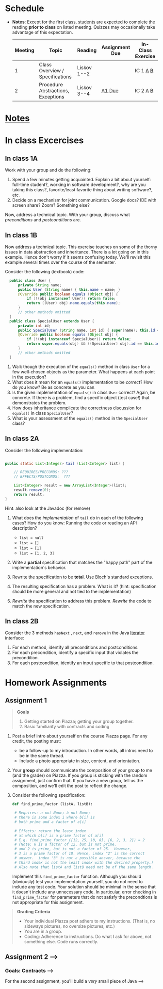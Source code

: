 # Schedule


-   **Notes**: Except for the first class, students are expected to
    complete the reading **prior to class** on listed meeting. Quizzes
    may occasionally take advantage of this expectation. 

    | Meeting | Topic                              | Reading     | Assignment Due          | In-Class Exercise                        |
    |---------|------------------------------------|-------------|-------------------------|------------------------------------------|
    | 1       | Class Overview / Specifications    | Liskov 1--2 |                         | IC 1 [A](#in-class-1a) [B](#in-class-1b) |
    | 2       | Procedure Abstractions, Exceptions | Liskov 3--4 | [A1 Due](#assignment-1) | IC 2 [A](#in-class-2a) [B](#in-class-2b) |

# [Notes](https://github.com/nguyenthanhvuh/class-oo/wiki/Notes)

# In class Excercises

## In class 1A

Work with your group and do the following:

1.  Spend a few minutes getting acquainted. Explain a bit about
    yourself: full-time student?, working in software development?, why
    are you taking this class?, favorite/least favorite thing about
    writing software?, etc.
2.  Decide on a mechanism for joint communication. Google docs? IDE with
    screen share? Zoom? Something else?

Now, address a technical topic. With your group, discuss what
*preconditions* and *postconditions* are.

## In class 1B

Now address a technical topic. This exercise touches on some of the thorny issues in data abstraction and inheritance. There is a lot going on in this example. Hence don't worry if it seems confusing today. We'll revisit this example several times over the course of the semester.

Consider the following (textbook) code:

``` java
  public class User {
      private String name;
      public User (String name) { this.name = name; }
      @Override public boolean equals (Object obj) {
          if (!(obj instanceof User)) return false;
          return ((User) obj).name.equals(this.name);
      }
      // other methods omitted
  }
  public class SpecialUser extends User {
      private int id;
      public SpecialUser (String name, int id) { super(name); this.id = id; }
      @Override public boolean equals (Object obj) {
          if (!(obj instanceof SpecialUser)) return false;
          return super.equals(obj) && ((SpecialUser) obj).id == this.id;
      }
      // other methods omitted
  }
```

1. Walk though the execution of the `equals()` method in class `User` for a few well-chosen objects as the parameter. What happens at each point in the execution? 
2. What does it mean for an `equals()` implementation to be *correct*? How do you know? Be as concrete as you can. 
3. Is the given implementation of `equals()` in class `User` correct? Again, be concrete. If there is a problem, find a specific object (test case!) that demonstrates the problem. 
4. How does inheritance complicate the correctness discussion for `equals()` in class `SpecialUser`? 
5. What is your assessment of the `equals()` method in the `SpecialUser` class?


## In class 2A

Consider the following implementation:

``` java

public static List<Integer> tail (List<Integer> list) {

    // REQUIRES/PRECONDS: ???
    // EFFECTS/POSTCONDS:  ???

    List<Integer> result = new ArrayList<Integer>(list);
    result.remove(0);
    return result;
}
```

Hint: also look at the Javadoc (for remove)

1.  What does the *implementation* of `tail` do in each of
    the following cases? How do you know: Running the code or reading an
    API description?

    -   `list = null`
    -   `list = []`
    -   `list = [1]`
    -   `list = [1, 2, 3]`

2.  Write a **partial** specification that matches the "happy path" part of the implementation's behavior.

3.  Rewrite the specification to be **total**. Use Bloch's standard exceptions.

4.  The resulting specification has a problem. What is it? (hint:
    specification should be more general and not tied to the
    implementation)

5.  *Rewrite* the specification to address this problem. *Rewrite* the
    code to match the new specification.

## In class 2B

Consider the 3 methods `hasNext` , `next`, and `remove` in the Java [Iterator](https://docs.oracle.com/javase/7/docs/api/java/util/Iterator.html) interface:

1. For each method, identify all preconditions and postconditions.
1. For each precondition, identify a specific input that violates the precondition.
1. For each postcondition, identify an input specific to that postcondition.

<!-- ## In class 3A -->

<!-- Consider a simple generic `Queue` implementation. -->

<!-- ``` java -->

<!-- public class Queue <E> { -->

<!--     private List<E> elements; -->
<!--     private int size; -->

<!--     public Queue() { -->
<!--         this.elements = new ArrayList<E>(); -->
<!--         this.size = 0; -->
<!--     } -->

<!--     public void enQueue (E e) { -->
<!--         elements.add(e); -->
<!--         size++; -->
<!--     } -->

<!--     public E deQueue () { -->
<!--         if (size == 0) throw new IllegalStateException("Queue.deQueue"); -->
<!--         E result = elements.get(0); -->
<!--         elements.remove(0); -->
<!--         size--; -->
<!--         return result; -->
<!--     } -->

<!--     public boolean isEmpty() { -->
<!--         return size == 0; -->
<!--     } -->
<!-- } -->

<!-- ``` -->

<!-- 1.  Rewrite `Queue` to be **immutable**. Keep the -->
<!--     representation variables `elements` and -->
<!--     `size`. -->
<!-- 2.  Do the right thing with `enQueue()`. -->
<!-- 3.  Do the right thing with `deQueue()`. -->

<!-- ## In class 3B -->

<!-- Consider Liskov's Poly example, where an abstract Poly is defined as -->
<!-- $c_0 + c_1x + c_2x^2 + \dots$, and is implemented with two variables: -->

<!-- ``` java -->
<!-- private int deg; -->
<!-- private int[] trms; -->
<!-- ``` -->

<!-- ``` text -->
<!-- Fill in example values that are mapped by the abstraction function. -->
<!-- Abstract Poly State: -->
<!-- What is a "state"? -->



<!-- AF -->
<!-- /|\ -->
<!-- | -->
<!-- | -->
<!-- | -->
<!-- |---------------------------------------------------------- -->
<!-- | -->
<!-- | -->
<!-- | -->
<!-- | -->






<!-- Representation State: (deg, trms) -->
<!-- ``` -->

<!-- 1.  Identify representation states that should not be mapped. -->
<!-- 2.  Try to capture these states with a rule (that is, a rep-invariant). -->
<!-- 3.  Devise a representation that is suitable for a mutable version of -->
<!--     Poly. -->
<!-- 4.  Develop a rep-invariant for that representation. -->

<!-- ## In class 4 -->

<!-- ``` java -->
<!-- // {N >= 0}   # P -->
<!-- i = 0; -->
<!-- while (i < N){ -->
<!--     i = i + 1; -->
<!-- } -->

<!-- //{i == N}  # Q -->
<!-- ``` -->

<!-- -   Identify the loop invariants for the loop in this program -->
<!-- -   Use a sufficiently strong invariant to prove the program is correct -->
<!-- -   Attemp to prove the program using an insufficiently strong -->
<!--     invariant, describe what happens and why. -->

<!-- ## In class 5A -->

<!-- Consider Liskov's immutable `Poly` example, where an -->
<!-- abstract `Poly` is defined as $c_0 + c_1x + c_2x^2 + \dots$, -->
<!-- and is implemented with one variable: -->

<!-- ``` java -->
<!-- private Map<Integer, Integer> map; -->
<!-- ``` -->

<!-- Fill in example values that are mapped by the abstraction function. -->

<!-- ``` text -->

<!-- Abstract State: Poly -->

<!-- AF -->
<!-- /|\ -->
<!-- | -->
<!-- | -->
<!-- | -->
<!-- |---------------------------------------------------------- -->
<!-- | -->
<!-- | -->
<!-- | -->
<!-- | -->



<!-- Representation State: map -->

<!-- ``` -->

<!-- 1.  Identify representation states that should not be mapped. -->
<!-- 2.  Try to capture these states with a rule (that is, a rep-invariant). -->
<!-- 3.  Consider implementing the `degree()` method. What code -->
<!--     would do the job? What more specific type of map would make the -->
<!--     implementation simpler? -->

<!-- ## In class 5B -->

<!-- Consider the code: -->

<!-- ``` java -->

<!-- public class Members { -->
<!--     // Members is a mutable record of organization membership -->
<!--     // AF: Collect the list as a set -->
<!--     // rep-inv1: members != null -->
<!--     // rep-inv2: members != null && no duplicates in members -->
<!--     // for simplicity, assume null can be a member... -->

<!--     List<Person> members;   // the representation -->

<!--     //  Post: person becomes a member -->
<!--     public void join (Person person) { members.add   (person);} -->

<!--     //  Post: person is no longer a member -->
<!--     public void leave(Person person) { members.remove(person);} -->

<!-- ``` -->

<!-- 1.  Analyze these 4 questions for rep-inv 1. -->
<!--     1.  Does `join()` maintain rep-inv? -->
<!--     2.  Does `join()` satisfy contract? -->
<!--     3.  Does `leave()` maintain rep-inv? -->
<!--     4.  Does `leave()` satisfy contract? -->
<!-- 2.  Repeat for rep-inv 2. -->
<!-- 3.  Recode `join()` to make the verification go through. -->
<!--     Which rep-invariant do you use? -->
<!-- 4.  Recode `leave()` to make the verification go through. -->
<!--     Which rep-invariant do you use? -->

<!-- ## In class 6A -->

<!-- Consider the Java `Iterator<E>` interface: -->

<!-- ``` java -->
<!-- public boolean hasNext(); -->
<!-- public E next() throws NoSuchElementException -->
<!--                        public void remove() throws IllegalStateException -->
<!-- ``` -->

<!-- 1.  What is the abstract state of an iterator without the -->
<!--     `remove()` method? -->
<!-- 2.  Work through an example iterating over a list of strings: -->
<!--     `["bat", "cat", "dog"]` -->
<!-- 3.  What is the abstract state of an iterator with a -->
<!--     `previous()` method? -->
<!-- 4.  What is the abstract state of an iterator with the -->
<!--     `remove()` method? -->

<!-- ## In class 6B -->

<!-- Consider the example in Bloch's Item 50 (3rd Edition): -->

<!-- ``` java -->

<!-- // Broken “immutable” time period class -->
<!-- public final class Period {               // Question 3 -->
<!--     private final Date start; -->
<!--     private final Date end; -->

<!--     /** -->
<!--      * @param start the beginning of the period -->
<!--      * @param end the end of the period; must not precede start -->
<!--      * @throws IAE if start is after end -->
<!--      * @throws NPE if start or end null -->
<!--      */ -->

<!--     public Period (Date start, Date end) { -->
<!--         if (start.compareTo(end) > 0) throw new IAE(); -->
<!--         this.start = start; this.end = end;  // Question 1 -->
<!--     } -->
<!--     public Date start() { return start;}    // Question 2 -->
<!--     public Date end()   { return end;}      // Question 2 -->
<!-- } -->
<!-- ``` -->

<!-- 1.  Write code that shows the problem the line marked // Question 1. -->

<!-- 2.  Write code that shows the problem the lines marked // Question 2. -->

<!-- 3.  Suppose that the class declaration were: -->

<!--     ``` java -->
<!--     public class Period { // Question 3 -->
<!--     ``` -->

<!--     -   Write code that shows the problem. -->

<!-- 4.  Bloch fixes the constructor as follows: -->

<!--     ``` java -->
<!--     public Period (Date start, Date end) { -->
<!--         this.start = new Date(start.getTime());  // Defensive copy -->
<!--         this.end   = new Date(end.getTime());    // Defensive copy -->

<!--         if (this.start.compareTo(end) > 0) throw new IAE(); -->
<!--     ``` -->

<!--     1.  Bloch states that `clone()` would be inappropriate -->
<!--         for copying the dates. Write code that shows the problem. -->
<!--     2.  Bloch defers the exception check until the end, which seems to -->
<!--         violate normal practice. What's the problem with checking -->
<!--         early? -->

<!-- ## In class 7A -->

<!-- **Goal**: Understanding dynamic dispatching -->

<!-- Consider Liskov's `MaxIntSet` example with explict -->
<!-- `repOk()` calls: (Really, we'd need assertions on these -->
<!-- calls...) -->

<!-- ``` java -->

<!-- public class IntSet { -->
<!--     public void insert(int x) {...; repOk();} -->
<!--     public void remove(int x) {...; repOk();} -->
<!--     public boolean repOk() {...} -->
<!-- } -->
<!-- public class MaxIntSet extends IntSet { -->
<!--     public void insert(int x) {...; super.insert(x); repOk();} -->
<!--     public void remove(int x) {super.remove(x); ...; repOk();} -->
<!--     public boolean repOk() {super.repOk(); ...;} -->
<!-- } -->

<!-- MaxIntSet s = {3, 5}; s.remove(5);  // repOk()???? -->
<!-- ``` -->

<!-- 1.  What do the `"..."` bits do? -->
<!-- 2.  How does the call work out? -->
<!-- 3.  What is the abstract state of a `MaxIntSet`? There are -->
<!--     two options. What are they, and what are the consequences of each -->
<!--     choice? -->

<!-- ## In class 7B -->

<!-- Consider the following: -->

<!-- ``` java -->

<!-- class A: -->
<!--     public void reduce (Reducer x) -->
<!--         // Effects: if x is null throw NPE -->
<!--         // else if x is not appropriate for this throw IAE -->
<!--         // else reduce this by x -->

<!--         class B: -->
<!--         public void reduce (Reducer x) -->
<!--         // Requires: x is not null -->
<!--         // Effects: if x is not appropriate for this throw IAE -->
<!--         // else reduce this by x -->

<!--         class C: -->
<!--         public void reduce (Reducer x) -->
<!--         // Effects: if x is null return (normally) with no change to this -->
<!--         // else if x is not appropriate for this throw IAE -->
<!--         // else reduce this by x -->
<!-- ``` -->

<!-- Analyze the "methods rule" for `reduce()` in each of these -->
<!-- cases: Note: Some analysis may not be necessary. If so, indicate that. -->

<!-- ``` text -->

<!-- B extends A. -->
<!-- Precondition Part: -->
<!-- Postcondition Part: -->
<!-- ----------------------------------- -->
<!-- C extends A. -->
<!-- Precondition Part: -->
<!-- Postcondition Part: -->
<!-- ----------------------------------- -->
<!-- A extends B. -->
<!-- Precondition Part: -->
<!-- Postcondition Part: -->
<!-- ----------------------------------- -->
<!-- C extends B. -->
<!-- Precondition Part: -->
<!-- Postcondition Part: -->
<!-- ----------------------------------- -->
<!-- A extends C. -->
<!-- Precondition Part: -->
<!-- Postcondition Part: -->
<!-- ----------------------------------- -->
<!-- ``` -->

<!-- ## In class 7C -->

<!-- Consider the following: -->

<!-- ``` java -->
<!-- public class Counter{   // Liskov 7.8 -->
<!--     public Counter()     //EFF: Makes this contain 0 -->
<!--         public int get()     //EFF: Returns the value of this -->
<!--         public void incr()   //MOD: this //EFF: makes this larger -->
<!--         } -->
<!-- public class Counter2 extends Counter { // Liskov 7.9 -->
<!--     public Counter2()         //EFF: Makes this contain 0 -->
<!--         public void incr()       // MOD: this //EFF: double this -->
<!--         } -->
<!-- public class Counter3 extends Counter {  // Liskov 7.10 -->
<!--     public Counter3(int n)   //EFF: Makes this contain n -->
<!--         public void incr(int n)  // MOD: this //EFF: if n>0 add n to this -->
<!--         } -->
<!-- ``` -->

<!-- 1.  Is there a constraint about negative/zero values for this? How do we -->
<!--     know? -->
<!-- 2.  What methods are in the `Counter2` API? -->
<!-- 3.  Is `Counter2` a valid subtype of Counter? -->
<!-- 4.  What methods are in the `Counter3` API? -->

<!-- ## In class 8 -->

<!-- This is a recap exercise. -->

<!-- ``` java -->
<!-- public class BoundedQueue { -->
<!--     private Object rep[]; -->
<!--     private int front = 0; -->
<!--     private int back = -1; -->
<!--     private int size = 0; -->
<!--     private int count = 0; -->

<!--     public BoundedQueue(int size) { -->
<!--         if (size > 0) { -->
<!--             this.size = size; -->
<!--             rep = new Object[size]; -->
<!--             back = size - 1; -->
<!--         }  } -->

<!--     public boolean isEmpty() { return (count == 0); } -->
<!--     public boolean isFull() { return (count == size); } -->
<!--     public int getCount() { return count; } -->

<!--     public void put(Object e) { -->
<!--         if (e != null && !isFull()) { -->
<!--             back++; -->
<!--             if (back >= size) -->
<!--                 back = 0; -->
<!--             rep[back] = e; -->
<!--             count++; -->
<!--         } } -->

<!--     public Object get() { -->
<!--         Object result = null; -->
<!--         if (!isEmpty()) { -->
<!--             result = rep[front]; -->
<!--             rep[front] = null; -->
<!--             front++; -->
<!--             if (front >= size) -->
<!--                 front = 0; -->
<!--             count--; -->
<!--         } -->
<!--         return result; -->
<!--     } -->
<!--     @Override public String toString() { -->
<!--         String result = "front = " + front; -->
<!--         result += "; back = " + back; -->
<!--         result += "; size = " + size; -->
<!--         result += "; count = " + count; -->
<!--         result += "; rep = ["; -->
<!--         for (int i = 0; i < rep.length; i++) { -->
<!--             if (i < rep.length-1) -->
<!--                 result = result + rep[i] + ", "; -->
<!--             else -->
<!--                 result = result + rep[i]; -->
<!--         } -->
<!--         return result + "]"; -->
<!--     } -->
<!-- } -->

<!-- ``` -->

<!-- 1.  What is wrong with `toString()`? What needs to be done to -->
<!--     fix it? Make it so. -->

<!-- 2.  Write some sample client code to exercise the data structure. -->
<!--     Include some non-happy-path cases. -->

<!-- 3.  Write contracts for each method (as written), including the -->
<!--     constructor. -->

<!-- 4.  Build a rep-invariant. Focus on the code in `get()`. -->
<!--     There are also lots of constraints on the array indices; these are -->
<!--     quite tricky to get right. The constructor also introduces some -->
<!--     complexity. -->

<!-- 5.  Suppose we removed the line -->

<!--     ``` java -->
<!--     rep[front] = null; -->
<!--     ``` -->

<!--     from `get()`. -->

<!--     1.  Informally, why is this wrong? -->
<!--     2.  Formally, where does the correctness proof break down? -->
<!--     3.  Could a client ever see the problem? -->

<!-- 6.  Now that we've done some AF/RI analysis, what changes make the -->
<!--     implementation better? btw - this is code straight out of a -->
<!--     textbook. -->

<!-- 7.  Could this data structure be made immutable? If so, what would -->
<!--     change in the contracts and method headers? What would likely change -->
<!--     in the implementation? -->

<!-- ## In class 9 -->

<!-- ``` java -->
<!-- public class Person { -->

<!--     public enum Sex { -->
<!--         MALE, FEMALE -->
<!--     } -->

<!--     String name; -->
<!--     Sex gender; -->
<!--     String emailAddress; -->

<!--     public int getAge() { -->
<!--         // ... -->
<!--     } -->

<!--     public void printPerson() { -->
<!--         // ... -->
<!--     } -->
<!-- } -->

<!-- ``` -->

<!-- Approach 1: Create Methods That Search for Members That Match One -->
<!-- Characteristic. -->

<!-- One simplistic approach is to create several methods; each method -->
<!-- searches for members that match one characteristic, such as gender or -->
<!-- age. **Create a method that prints members that are older than a -->
<!-- specified age**. -->

<!-- Limitation: This approach can potentially make your application brittle, -->
<!-- which is the likelihood of an application not working because of the -->
<!-- introduction of updates (such as newer data types). Suppose that you -->
<!-- upgrade your application and change the structure of the Person class -->
<!-- such that it contains different member variables; perhaps the class -->
<!-- records and measures ages with a different data type or algorithm. You -->
<!-- would have to rewrite a lot of your API to accommodate this change. In -->
<!-- addition, this approach is unnecessarily restrictive; what if you wanted -->
<!-- to print members younger than a certain age, for example? -->

<!-- Approach 2: Create More Generalized Search Methods. -->

<!-- Create a method is more generic than the one in the previous approach. -->
<!-- It prints members within a specified range of ages. -->

<!-- Limitation: What if you want to print members of a specified sex, or a -->
<!-- combination of a specified gender and age range? What if you decide to -->
<!-- change the Person class and add other attributes such as relationship -->
<!-- status or geographical location? Although this method is more generic, -->
<!-- trying to create a separate method for each possible search query can -->
<!-- still lead to brittle code. You can instead separate the code that -->
<!-- specifies the criteria for which you want to search in a different -->
<!-- class. -->

<!-- Approach 3: Specify Search Criteria Code in a Local Class -->

<!-- Instead of writing filtering functions, use a new interface and class -->
<!-- for each search you plan. Use the following filtering criteria for -->
<!-- example: filters members that are eligible for Selective Service in the -->
<!-- United States: those who are male and between the ages of 18 and 25: -->

<!-- Limtation: Although this approach is less brittle---you don't have to -->
<!-- rewrite methods if you change the structure of the Person---you still -->
<!-- have additional code: a new interface and a local class for each search -->
<!-- you plan to perform in your application. Because one of the class -->
<!-- implements an interface, you can use an anonymous class instead of a -->
<!-- local class and bypass the need to declare a new class for each search. -->

<!-- Approach 4: Specify Search Criteria Code in an Anonymous Class -->

<!-- Use an anonymous class to address the issue with Approach 3. -->

<!-- Limtation: This approach reduces the amount of code required because you -->
<!-- don't have to create a new class for each search that you want to -->
<!-- perform. However, the syntax of anonymous classes is bulky considering -->
<!-- that the CheckPerson interface contains only one method. In this case, -->
<!-- you can use a lambda expression instead of an anonymous class, as -->
<!-- described in the next section. -->

<!-- Approach 5: Specify Search Criteria Code with a Lambda Expression -->

<!-- Use lambda expression to address the limitation the previous approach. -->

<!-- ## In class 10A -->

<!-- Given the following variable declarations, independently consider the -->
<!-- given 6 sequences of Java instructions. -->

<!-- ``` java -->

<!-- String           string = "bat"; -->
<!-- Integer          x = 7; -->
<!-- Object[]         objects; -->
<!-- List             rawList; -->
<!-- List < Object >  objectList; -->
<!-- List < String >  stringList; -->

<!-- ``` -->

<!-- Identify any code that results in a compiler error or warning. Identify -->
<!-- any code that raises a runtime exception. Once a compiler error is -->
<!-- noted, you do not need to analyze the sequence further. -->

<!-- 1.  ``` java -->
<!--     objects = new String[1]; -->
<!--     objects[0] = string; -->
<!--     objects[0] = x; -->
<!--     ``` -->

<!-- 2.  ``` java -->
<!--     objects = new Object[1]; -->
<!--     objects[0] = string; -->
<!--     objects[0] = x; -->
<!--     ``` -->

<!-- 3.  ``` java -->
<!--     stringList = new ArrayList < String >(); -->
<!--     stringList.add(string) ; -->
<!--     ``` -->

<!-- 4.  ``` java -->
<!--     objectList = new ArrayList < String >(); -->
<!--     objectList.add(string) ; -->
<!--     ``` -->

<!-- 5.  ``` java -->
<!--     objectList = new ArrayList < Object >(); -->
<!--     objectList.add(string) ; -->
<!--     objectList.add(x) ; -->
<!--     ``` -->

<!-- 6.  ``` java -->
<!--     rawList = new ArrayList(); -->
<!--     rawList.add(string) ; -->
<!--     rawList.add(x) ; -->
<!--     ``` -->

<!-- ## In class 10B -->

<!-- ``` java -->
<!-- // Chooser - a class badly in need of generics! -->
<!-- // Bloch 3rd edition, Chapter 5, Item 28:  Prefer lists to arrays -->

<!-- public class Chooser { -->
<!--     private final Object[] choiceArray; -->

<!--     public Chooser (Collection choices) { -->
<!--         choiceArray = choices.toArray(); -->
<!--     } -->

<!--     public Object choose() { -->
<!--         Random rnd = ThreadLocalRandom.current(); -->
<!--         return choiceArray [rnd.nextInt(choiceArray.length)]; -->
<!--     } -->
<!-- } -->
<!-- ``` -->

<!-- -   First, simply generify by adding a type to the Chooser class. What -->
<!--     is the compiler error with this approach? -->
<!-- -   How can you turn the compiler error into a compiler warning? -->
<!-- -   Can this warning be suppressed? Should it? -->
<!-- -   How can you adopt Bloch's advice about arrays and lists to get a -->
<!--     typesafe Chooser class without doing anything else that is -->
<!--     complicated? -->
<!-- -   Add rep invariants and contracts (e.g., throw exceptions in unwanted -->
<!--     cases); check if code satisfies these; and if not modify code to -->
<!--     satisfy them. This question will take the most time! -->
<!-- -   Add a `addChoice` method to the API and write appropriate -->
<!--     contracts for it -->

<!-- ## In class 10C -->

<!-- ``` java -->
<!-- public class BoundedQueue { -->

<!--     private Object rep[]; -->
<!--     protected int front = 0; -->
<!--     protected int back = -1; -->
<!--     private int size = 0; -->
<!--     protected int count = 0; -->

<!--     public BoundedQueue(int size) { -->
<!--         if (size > 0) { -->
<!--             this.size = size; -->
<!--             rep = new Object[size]; -->
<!--             back = size - 1; -->
<!--         }  } -->

<!--     public boolean isEmpty() { return (count == 0); } -->

<!--     public boolean isFull() { return (count == size); } -->

<!--     public int getCount() { return count; } -->

<!--     public void put(Object e) { -->
<!--         if (e != null && !isFull()) { -->
<!--             back++; -->
<!--             if (back >= size) -->
<!--                 back = 0; -->
<!--             rep[back] = e; -->
<!--             count++; -->
<!--         }  } -->

<!--     public Object get() { -->
<!--         Object result = null; -->
<!--         if (!isEmpty()) { -->
<!--             result = rep[front]; -->
<!--             rep[front] = null; -->
<!--             front++; -->
<!--             if (front >= size) -->
<!--                 front = 0; -->
<!--             count--; -->
<!--         } -->
<!--         return result; -->
<!--     } -->
<!-- } -->

<!-- ``` -->

<!-- **Generify**! -->

<!-- -   Can you add a `putAll()` method? A `getAll()` method? -->
<!-- -   Recall that we used this same example in in-class 6 as a vehicle for -->
<!--     applying Liskov's ideas to make code easier to understand. -->

<!-- ## In class 11A -->

<!-- Consider Bloch's `Point/ColorPoint` example. For today, -->
<!-- ignore the `hashCode()` issue. -->

<!-- ``` java -->

<!-- public class Point {  // routine code -->
<!--     private int x; private int y; -->
<!--     ... -->
<!--         @Override public boolean equals(Object obj) {  // Standard recipe -->
<!--         if (!(obj instanceof Point)) return false; -->

<!--         Point p = (Point) obj; -->
<!--         return p.x == x && p.y == y; -->
<!--     } -->
<!-- } -->

<!-- public class ColorPoint extends Point {  // First attempt: Standard recipe -->
<!--     private COLOR color; -->
<!--     ... -->
<!--         @Override public boolean equals(Object obj) { -->
<!--         if (!(obj instanceof ColorPoint)) return false; -->

<!--         ColorPoint cp = (ColorPoint) obj; -->
<!--         return super.equals(obj) && cp.color == color; -->
<!--     } -->
<!-- } -->

<!-- public class ColorPoint extends Point {  // Second attempt: DON'T DO THIS! -->
<!--     private COLOR color; -->
<!--     ... -->
<!--         @Override public boolean equals(Object obj) { -->
<!--         if (!(o instance of Point)) return false; -->

<!--         // If obj is a normal Point, be colorblind -->
<!--         if (!(obj instanceof ColorPoint)) return obj.equals(this); -->

<!--         ColorPoint cp = (ColorPoint) obj; -->
<!--         return super.equals(obj) && cp.color == color; -->
<!--     } -->
<!-- } -->
<!-- ``` -->

<!-- 1.  What is the `equals()` contract? What is the standard -->
<!--     recipe? -->

<!-- 2.  Why does Bloch use the `instanceof` operator in the -->
<!--     standard recipe? -->

<!-- 3.  Write client code that shows a contract problem with the first -->
<!--     attempt at `ColorPoint` (i.e., what contract does it -->
<!--     break?) -->

<!-- 4.  Write client code that shows a contract problem with the second -->
<!--     attempt at `ColorPoint` (i.e., what contract does it -->
<!--     break?). -->

<!-- 5.  Some authors recommend solving this problem by using a different -->
<!--     standard recipe for `equals()`. -->

<!--     -   What's the key difference? -->

<!--     -   Which approach do you want in the following code: -->

<!--         ``` java -->
<!--         public class CounterPoint extends Point -->
<!--                                           private static final AtomicInteger counter = -->
<!--                                           new AtomicInteger(); -->

<!--         public CounterPoint(int x, int y) { -->
<!--             super (x, y); -->
<!--             counter.incrementAndGet(); -->
<!--         } -->
<!--         public int numberCreated() { return counter.get(); } -->

<!--         @Override public boolean equals (Object obj) { ??? } -->
<!--         } -->


<!--         // Client code: -->

<!--         Point p = PointFactory.getPoint();   // either a Point or a CounterPoint -->
<!--         Set<Point> importantPoints =   // a set of important points -->
<!--             boolean b = PointUtilities.isImportant(p);  // value? -->

<!--         ``` -->

<!-- ## In class 11B -->

<!-- Consider a variation of Liskov's `IntSet` example (Figure -->
<!-- 5.10, page 97) -->

<!-- ``` java -->

<!-- public class IntSet implements Cloneable { -->
<!--     private List<Integer> els; -->
<!--     public IntSet () { els = new ArrayList<Integer>(); } -->
<!--     ... -->
<!--         @Override -->
<!--         public boolean equals(Object obj) { -->
<!--         if (!(obj instanceof IntSet)) return false; -->

<!--         IntSet s = (IntSet) obj; -->
<!--         return ??? -->
<!--             } -->

<!--     @Override -->
<!--     public int hashCode() { -->
<!--         // see below -->
<!--     } -->

<!--     // adding a private constructor -->
<!--     private IntSet (List<Integer> list) { els = list; } -->

<!--     @Override -->
<!--     public IntSet clone() { -->
<!--         return new IntSet ( new ArrayList<Integer>(els)); -->
<!--     } -->

<!-- } -->
<!-- ``` -->

<!-- 1.  How should the `equals()` method be completed? -->

<!-- 2.  Analyze the following ways to implement `hashCode()`? If -->
<!--     there is a problem, give a test case that shows the problem. -->

<!--     1.  not overridden at all -->

<!--     2.  return 42; -->

<!--     3.  return `els.hashCode()`; -->

<!--     4.  `int sum = 0; for (Integer i : els) sum += i.hashCode(); return sum;` -->

<!-- 3.  What's the problem with `clone()` here (something with -->
<!--     subtyping)? Give a test case that shows the problem. -->

<!-- 4.  Fix `clone()` in two very different ways. -->

<!-- ## In class 12A -->

<!-- Consider Bloch's `InstrumentedHashSet`, `InstrumentedSet`, and -->
<!-- `ForwardingSet` examples: -->

<!-- ``` java -->
<!-- public class InstrumentedHashSet<E> extends HashSet<E>{ -->
<!--     private int addCount = 0; -->
<!--     public InstrumentedHashSet() {} -->

<!--     @Override public boolean add(E e){ -->
<!--         addCount++; -->
<!--         return super.add(e); -->
<!--     } -->
<!--     @Override public boolean addAll(Collection<? extends E> c){ -->
<!--         // What to do with addCount? -->
<!--         return super.addAll(c); -->
<!--     } -->
<!--     public int getAddCount(){ return addCount; } -->
<!-- } -->

<!-- public class InstrumentedSet<E> extends ForwardingSet<E>{ -->
<!--     private int addCount = 0; -->

<!--     public InstrumentedSet(Set<E> s){ super(s); } -->
<!--     @Override public boolean add(E e){ addCount++; return super.add(e); } -->
<!--     public int getAddCount(){ return addCount; } -->
<!-- } -->

<!-- public class ForwardingSet<E> implements Set<E> { -->
<!--     private final Set<E> s; -->

<!--     public ForwardingSet(Set<E> s){ this.s = s; } -->
<!--     public           boolean add(E e)        { return s.add(e);     } -->
<!--     public           boolean remove(Object o){ return s.remove(o);  } -->
<!--     @Override public boolean equals(Object o){ return s.equals(o);  } -->
<!--     @Override public int     hashCode()      { return s.hashCode(); } -->
<!--     @Override public String  toString()      { return s.toString(); } -->
<!--     // Other forwarded methods from Set interface omitted -->
<!-- } -->
<!-- ``` -->

<!-- Consider also the following client code: -->

<!-- ``` java -->
<!-- Set<String> r = new HashSet<String>(); -->
<!-- r.add("ant"); r.add("bee"); -->

<!-- Set<String> sh = new InstrumentedHashSet<String>(); -->
<!-- sh.addAll(r); -->

<!-- Set<String> s =  new InstrumentedSet<String>(r); -->
<!-- s.add("ant"); s.add("cat"); -->

<!-- Set<String> t = new InstrumentedSet<String>(s); -->
<!-- t.add("dog"); -->

<!-- r.remove("bee"); -->
<!-- s.remove("ant"); -->
<!-- ``` -->

<!-- 1.  How do you think the `addCount` variable should be updated in the -->
<!--     `addAll()` method in `InstrumentedHashSet`? -->
<!--     1.  Why is this a hard question? -->
<!--     2.  What does the answer say about inheritance? -->
<!--     3.  Does `equals()` behave correctly in -->
<!--         `InstrumentedHashSet?` -->
<!-- 2.  Given your previous answer, what is the value of -->
<!--     `sh.addCount` at the end of the computation? -->
<!-- 3.  Consider the `InstrumentedSet` solution. Besides being -->
<!--     correct (always a plus!) why is it more general than the -->
<!--     `InstrumentedHashSet` solution? -->
<!-- 4.  At the end of the computation, what are the values of: -->
<!--     `r`, `s`, and `t`? -->
<!-- 5.  What would a call to `s.getAddCount()` return at the end -->
<!--     of the computation? -->
<!-- 6.  At the end of the computation, what are the values of: -->
<!--     `r.equals(s)`, `s.equals(t)`, and -->
<!--     `t.equals(s)`? -->
<!--     -   Are there any problems with the `equals()` contract? -->

<!-- **Note**: There is a lot going on in this example. I highly recommend -->
<!-- that you play with the code until you understand it. -->

<!-- ## In class 12B -->

<!-- ``` java -->
<!-- public class Super { -->
<!--     public Super() { -->
<!--         overrideMe(); -->
<!--     } -->

<!--     public void overrideMe () { -->
<!--     } -->
<!-- } -->
<!-- public final class Sub extends Super { -->

<!--     private final Date date;  // filled in by constructor -->

<!--     public Sub() { -->
<!--         date = new Date(); -->
<!--     } -->
<!--     @Override public void overrideMe () { -->
<!--         System.out.println(date); -->
<!--     } -->

<!--     public static void main (String[] args) { -->
<!--         Sub sub = new Sub(); -->
<!--         sub.overrideMe(); -->
<!--     } -->
<!-- } -->
<!-- ``` -->

<!-- 1.  What is the pattern, and how common is it? -->
<!-- 2.  What does the main method do, and why? -->
<!-- 3.  Which of Bloch's rules does this example break? -->
<!-- 4.  What does this example mean for `Cloneable` interface and -->
<!--     the `clone()` method? -->
<!-- 5.  What does this example mean for `Serializable` interface -->
<!--     and the `readObject()` method? -->
<!-- 6.  To what extent does this rule generalize to producer methods? -->

<!-- ## In class 12C -->

<!-- Consider a mutable complex number class: -->

<!-- ``` java -->
<!-- public class MComplex { -->
<!--     double re; protected double im; -->

<!--     public MComplex (double re, double im) { this.re = re; this.im = im; } -->

<!--     public double getReal()      { return re; } -->
<!--     public double getImaginary() { return im; } -->

<!--     public void setReal(double re)      { this.re = re; } -->
<!--     public void setImaginary(double im) { this.im = im; } -->

<!--     public void add (MComplex c) { re += c.re; im += c.im; } -->

<!--     public void subtract (MComplex c) { re -= c.re; im -= c.im; } -->

<!--     public void multiply (MComplex c) { -->
<!--         double r = re * c.re - im * c.im; -->
<!--         double i = re * c.im + im * c.re; -->
<!--         re = r; im = i; -->
<!--     } -->

<!--     public void divide (MComplex c) { -->
<!--         double den = c.re * c.re + c.im * c.im; -->
<!--         double r = (re * c.re - im * c.im) / den; -->
<!--         double i = (re * c.im + im * c.re) / den; -->
<!--         re = r; im = i; -->
<!--     } -->

<!--     @Override public boolean equals (Object o) { -->
<!--         if (o == this)               return true; -->
<!--         if (!(o instanceof MComplex)) return false; -->
<!--         MComplex c = (MComplex) o; -->

<!--         // See Bloch page 43 to find out why to use compare() instead of == -->
<!--         return Double.compare(re, c.re) == 0 && -->
<!--             Double.compare(im, c.im) == 0; -->
<!--     } -->

<!--     @Override public int hashCode () { -->
<!--         int result = 17 + hashDouble(re); -->
<!--         result = 31 * result + hashDouble(im); -->
<!--         return result; -->
<!--     } -->

<!--     private int hashDouble (double val) { -->
<!--         long longBits = Double.doubleToLongBits(val); -->
<!--         return (int) (longBits ^ (longBits >>>32)); -->
<!--     } -->

<!--     @Override public String toString() { return "(" + re + " + " + im + "i)"; } -->
<!-- } -->

<!-- ``` -->

<!-- Before we get to immutability, consider the method contracts. Where do -->
<!-- the various contracts "come from", and is there anything in the -->
<!-- (missing) JavaDoc that might require a bit of research? -->

<!-- Apply each of Bloch's 5 rules for making a class immutable: -->

<!-- 1.  Don't provide any methods that modify the object's state. How do -->
<!--     you handle the mutators? -->
<!-- 2.  Ensure that no methods can be overridden. -->
<!--     -   Why is this a problem? Show me! -->
<!--     -   Fix the problem: -->
<!--         -   Change the class declaration, or -->
<!--         -   Change the method declarations, or -->
<!--         -   Change the constructor visibility. -->
<!-- 3.  Make all fields final. -->
<!-- 4.  Make all fields private. -->
<!--     -   Is there a significant difference in visibility between re and -->
<!--         im? -->
<!-- 5.  Ensure exclusive access to any mutable components. -->

<!-- ## In class 13 -->

<!-- This is a JUnit theory exercise. -->

<!-- 1.  Write a JUnit theory that captures the symmetry property of the -->
<!--     `equals()` method. -->
<!--     1.  Create `@DataPoints` from Bloch's -->
<!--         `Point`, `ColorPoint` classes. So that -->
<!--         we're all on the same page, create 1 `null` -->
<!--         reference, 1 `Point` object and 2 -->
<!--         `ColorPoint` objects. -->
<!--     2.  Given this set of data points: -->
<!--         -   How many combinations are considered by the theory? -->
<!--         -   How many combinations make it past the preconditions of the -->
<!--             theory? -->
<!--         -   How many combinations make it to the postcondition of the -->
<!--             theory? -->
<!-- 2.  Repeat the exercise for the transitive property for -->
<!--     `equals()`. -->
<!-- 3.  Recall the `equals()` and `hashCode()` -->
<!--     discussion in Bloch. Write a JUnit theory that encodes the -->
<!--     consistency property between `equals()` and -->
<!--     `hashCode()`. -->

<!-- ## In class 14A -->

<!-- Consider the following (bad) Java, implementing the "C style" enum -->
<!-- pattern: -->

<!-- ``` java -->
<!-- public class Coins { -->
<!--     public static final int PENNY = 1; -->
<!--     public static final int NICKLE = 5; -->
<!--     public static final int DIME = 10; -->
<!--     public static final int QUARTER = 25; -->
<!-- } -->

<!-- ``` -->

<!-- 1.  Give example code that illustrates a type safety problem with -->
<!--     `Coins`. Work through a range of expressions from -->
<!--     "probably ok" to "clearly wrong". -->
<!-- 2.  What code would you need to turn a nickel into a string? Explain how -->
<!--     this could go wrong at runtime. -->
<!-- 3.  What code would you need to iterate through the coins? -->
<!-- 4.  Would extensions to this particular enum be likely to require -->
<!--     recompilation of client code? Explain. -->
<!-- 5.  Write a decent Java Enum for coins. -->
<!-- 6.  Turn a nickle into a string. -->
<!-- 7.  Iterate though the coins. -->

<!-- Consider Bloch's example: -->

<!-- ``` java -->
<!-- // Abuse of ordinal to derive an associated value – DON’T DO THIS -->
<!-- public enum Ensemble { -->
<!--     SOLO,   DUET,   TRIO,  QUARTET, QUINTET,  -->
<!--     SEXTET, SEPTET, OCTET, NONET,   DECTET; -->

<!--     public int numberOfMusicians() { return ordinal() + 1; } -->
<!-- } -->
<!-- ``` -->

<!-- Explain why it's wrong, fix it, and add another enum with an -->
<!-- overlapping number of musicians. -->

<!-- ## In class 14B -->

<!-- This is a recap exercise based on the map-based implementation of -->
<!-- Liskov's polynomial example: [MapPoly](./files/MapPoly.java) -->

<!-- 1.  How are the following polynomials represented? -->

<!--     -   $0$ -->
<!--     -   $3-7x^4$ -->

<!-- 2.  Bloch would not accept that the `MapPoly` class is immutable. Why -->
<!--     not? Show how it would be possible to provide mutable behavior with -->
<!--     the class if Bloch's problem isn't fixed. Fix the problem, and -->
<!--     implement any other changes Bloch suggests, even if they don't -->
<!--     compromise immutability in this particular example. -->

<!-- 3.  Write a reasonable rep-invariant for `MapPoly`. -->

<!-- 4.  Provide reasonable implementations of `equals()` and `hashCode()`. -->
<!--     Explain why you believe your implemetations are appropriate. -->

<!-- 5.  As written, the **contract** for the `coeff()` method is -->
<!--     inconsistent with other contracts in the class. -->

<!--     -   What is the inconsistency with the contract? -->
<!--     -   Fix the inconsistency with the contract. -->
<!--     -   Fix the code to match the revised contract. -->

<!-- 6.  Argue that the implementation of the `coeff()` method is correct -->
<!--     (with respect to your repaired contract, of course.) -->

<!-- 7.  Consider implementing `Cloneable` for this class. Decide whether -->
<!--     Bloch would think this is a good idea and provide justification for -->
<!--     your answer. Note: You don't have to actually implement anything -->
<!--     for this question. -->

<!-- 8.  See if you can come up with a theory about `Polys` and implement it -->
<!--     in JUnit. (`Polys` are math objects, so there should be properties -->
<!--     that you can specified as theories to test!) Here's a suggestion: -->
<!--     Think about the relationship between the degrees of two Polys being -->
<!--     multiplied and the resulting degree. -->

<!-- ## In class 15 -->

<!-- How well are you prepared for the final? This exercise should help you -->
<!-- find out. Piazza discussions encouraged! -->

<!-- ``` java -->

<!-- public class Stack { -->
<!--     private Object[] elements; private int size = 0; -->

<!--     public Stack() { this.elements = new Object[0]; } -->

<!--     public void push (Object e) { -->
<!--         if (e == null) throw new NullPointerException("Stack.push"); -->
<!--         ensureCapacity(); elements[size++] = e;   -->
<!--     } -->

<!--     public void pushAll (Object[] collection) { for (Object obj: collection) { push(obj); } } -->

<!--     public Object pop () { -->
<!--         if (size == 0) throw new IllegalStateException("Stack.pop"); -->
<!--         Object result = elements[--size]; -->
<!--         elements[size] = null; -->
<!--         return result; -->
<!--     } -->

<!--     @Override public String toString() { -->
<!--         String result = "size = " + size; -->
<!--         result += "; elements = ["; -->
<!--         for (int i = 0; i < elements.length; i++) { -->
<!--             if (i < elements.length-1) -->
<!--                 result = result + elements[i] + ", "; -->
<!--             else -->
<!--                 result = result + elements[i]; -->
<!--         } -->
<!--         return result + "]"; -->
<!--     } -->
<!-- } -->


<!-- ``` -->

<!-- 1.  Write a contract for `push(Object e)`. -->
<!-- 2.  What is wrong with `toString()?` Fix it. -->
<!-- 3.  What rep-invariant is likely broken? Fix it. This includes writing a -->
<!--     suitable rep-invariant. -->
<!-- 4.  How would Bloch's Item 25: *Prefer Lists to Arrays* apply here? -->
<!--     Would it make the rep-invariant simpler? -->
<!-- 5.  How would you argue that that `pop()` is correct (or -->
<!--     not)? -->
<!-- 6.  What is the problem with `pushAll()` ? why a contract for -->
<!--     it. What would Bloch suggest as an alternative? -->
<!-- 7.  Override `equals()` (for both cases when elements is -->
<!--     Array and ArrayList). What else do you have to do? Do that too. -->

# Homework Assignments

## Assignment 1

> **Goals**
>  1.  Getting started on Piazza; getting your group together.
>  1.  Basic familiarity with contracts and coding

1.  Post a brief intro about yourself on the course Piazza page. For any
    credit, the posting must:
    -   be a follow-up to my introduction. In other words, all intros
        need to be in the same thread.
    -   Include a photo appropriate in size, content, and orientation.

2.  Your **group** should communicate the composition of your group to
    me (and the grader) on Piazza. If you group is sticking with the
    random assignment, just confirm that. If you have a new group, tell
    us the composition, and we'll edit the post to reflect the change.

3.  Consider the following specification:

    ``` Python
    def find_prime_factor (listA, listB):
    
     # Requires: a not None; b not None;
     # there is some index i where b[i] is 
     # both prime and a factor of a[i]
     
     # Effects: return the least index
     # at which b[i] is a prime factor of a[i]
     # E.g. find_prime_factor ([12, 25, 18, 8], [6, 2, 3, 2]) = 2
     # (Note: 6 is a factor of 12, but is not prime,
     # and 2 is prime, but is not a factor of 25.  However,
     # 3 is a prime factor of 18. Hence, index "2" is the correct
     # answer.  index "3" is not a possible answer, because the
     # third index is not the least index with the desired property.)
     # Also note that listA and listB need not be of the same length.
    ```

    Implement this `find_prime_factor` function. Although you should (obviously) test  your implementation yourself, you do not need to include any test code. Your solution should be minimal in the sense that it doesn't include any unnecessary code.  In particular, error checking in `find_prime_factor` for parameters that do not satisfy the precondtions is not appropriate  for this assignment.

> **Grading Criteria**
> -   Your individual Piazza post adhers to my instructions. (That is, no  sideways pictures, no oversize pictures, etc.)
> -  You are in a group.
> -  Coding: Adherence to instructions. Do what I ask for above, not  something else. Code runs correctly.

## Assignment 2 -->

### Goals: Contracts -->

For the second assignment, you'll build a *very* small piece of Java -->
<!-- for a contract with preconditions, transform the contract so that all -->
<!-- preconditions become postconditions (i.e., make it a *total* contract), -->
<!-- and then re-implement appropriately. -->

<!-- -   Consider a method that calculates the number of months needed to pay -->
<!--     off a loan of a given size at a fixed *annual* interest rate and a -->
<!--     fixed *monthly* payment. For instance, a \$100,000 loan at an 8% -->
<!--     annual rate would take 166 months to discharge at a monthly payment -->
<!--     of \$1,000, and 141 months to discharge at a monthly payment of -->
<!--     \$1,100. (In both of these cases, the final payment is smaller than -->
<!--     the others; I rounded 165.34 up to 166 and 140.20 up to 141.) -->
<!--     Continuing the example, the loan would never be paid off at a -->
<!--     monthly payment of \$100, since the principal would grow rather than -->
<!--     shrink. -->

<!-- Define a Java class called `Loan`. In that class, write a -->
<!-- method that satisfies the following specification: -->

<!-- ``` java -->
<!-- /* -->
<!--   @param principal:  Amount of the initial principal -->
<!--   @param rate:       Annual interest rate  (8% rate expressed as rate = 0.08) -->
<!--   @param payment:    Amount of the monthly payment -->
<!-- */ -->
<!-- public static int months (int principal, double rate, int payment) -->
<!-- // Requires: principal, rate, and payment all positive and payment is sufficiently large to drive the principal to zero. -->
<!-- // Effects:  return the number of months required to pay off the principal -->
<!-- ``` -->

<!-- Note that the precondition is quite strong, which makes implementing the -->
<!-- method easy. You should use double precision arithmetic internally, but -->
<!-- the final result is an integer, not a floating point value. The key step -->
<!-- in your calculation is to change the principal on each iteration with -->
<!-- the following formula (which amounts to monthly compounding): -->

<!-- ``` java -->
<!-- newPrincipal = oldPrincipal * (1 + monthlyInterestRate) - payment; -->
<!-- ``` -->

<!-- The variable names here are explanatory, not required. You may want to -->
<!-- use different variables, which is fine. -->

<!-- **To make sure you understand the point about preconditions, your code -->
<!-- is required to be minimal. Specifically, if it possible to delete parts -->
<!-- of your implementation and still have it satisfy the requirements, -->
<!-- you'll earn less than full credit.** -->

<!-- -   Now modify `months` so that it handles **all** of its -->
<!--     preconditions with exceptions. Use the standard exceptions -->
<!--     recommended by Bloch. Document this with a revised contract. You can -->
<!--     use JavaDoc or you can simply identify the postconditions. -->

<!-- ### Grading Criteria -->

<!-- -   Adherence to instructions. -->
<!-- -   Minimal implementation. -->
<!-- -   Preconditions are correctly converted to exceptions. -->
<!-- -   Syntax: Java compiles and runs.

<!-- ## Assignment 3 -->

<!-- ### Goals: Data Abstraction / Mutability -->

<!-- Rewrite [MapPoly](./files/MapPoly.java), my map-based version Liskov's -->
<!-- Poly so that it is *mutable*. Keep the same representation. -->

<!-- Rewrite the overview, the method signatures, the method specifications, -->
<!-- and the methods themselves. You do not need to rewrite the abstraction -->
<!-- function and representation invariant for this exercise. -->

<!-- Turn in a **story**. This means that it is possible to grade your -->
<!-- assignment simply by reading it, as if it were part of a textbook. In -->
<!-- particular, every place you make a decision to change something in the -->
<!-- code (or not), you should have a description of what you did (or didn't -->
<!-- do) and why you did (or didn't do) it. -->

<!-- Remember that part of your group is responsible for synthesizing a -->
<!-- solution, and part of your group is responsible for checking the result. -->

<!-- ### Grading Criteria -->

<!-- -   Correct transformation of Poly -->
<!-- -   Clarity of your story. -->
<!-- -   Reasonable division of synthesis vs. checking. -->

<!-- ## Assignment 4 -->

<!-- ### Goals: Understanding Program Verification through Hoare Logic -->

<!-- Do the [in-class exercise](#ic4) with your group and submit it on BB. -->
<!-- More specifically, you will do the below two tasks: -->

<!-- 1.  Prove the program using the following the loop invariant: `i <= N`. -->
<!--     1.  Clearly reason why this is a loop invariant -->
<!--     2.  Compute the weakest precondition `wp` of the program -->
<!--         wrt the post conditiong `Q` -->
<!--     3.  Compute the verification condition -->
<!--         `vc (P => wp(..))`, and -->
<!--     4.  Analyze the `vc` to dertermine whether the program is -->
<!--         proved or not -->
<!-- 2.  Repeat the above task a different loop invariant: `N >= 0` -->

<!-- ### Grading Criteria -->

<!-- -   Correctness of solution -->

<!-- Note: If your group had trouble with the assignment, feel free to appeal -->
<!-- to your classmates to post a sample solution on Piazza. -->

<!-- ## Assignment 5 -->

<!-- ### Goals: Rep-Invariants, contracts, tests -->

<!-- Revisit the mutable Poly example from [assignment 3](#a3). That is, use -->
<!-- the one based on a map, not an array. -->

<!-- 1.  Implement `repOk()`. -->
<!-- 2.  Introduce a fault (i.e. "bug") that breaks the rep-invariant. Try -->
<!--     to do this with a small (conceptual) change to the code. Show that -->
<!--     the rep-invariant is broken with a JUnit test. -->
<!-- 3.  Analyzed your bug with respect to the various contracts/methods in -->
<!--     Poly. Are all/some/none of the contracts violated? -->
<!-- 4.  Do you think your fault is realistic? Why or why not? -->

<!-- As in assignment 3, your deliverable is a **story**, with exactly the -->
<!-- same rationale. Take screenshots (e.g. of failing JUnit tests) as -->
<!-- necessary to make your case. -->

<!-- ### Grading Criteria -->

<!-- -   Correctness of solution -->
<!-- -   Clarity of story -->

<!-- Note: If your group had trouble with the previous assignment, feel free -->
<!-- to appeal to your classmates to post a sample solution on Piazza. -->

<!-- ## Assignment 6 -->

<!-- ### Goals: Immutablity via Bloch Item 50 -->

<!-- Revisit the [Period example](#ic6B). -->

<!-- Implement a satisfying solution to question 3. That is, you should not -->
<!-- only break the immutability of the `Period` class by writing -->
<!-- a suitable sublcass, but you should also develop a plausible case where -->
<!-- a client ends up "in trouble" due to the loss of immutability. -->

<!-- Turn in a **story**. -->

<!-- ### Grading Criteria -->

<!-- Grading is in part the technical aspect of breaking immutability, and in -->
<!-- part that your client case is plausible. -->

<!-- ## Assignment 7 -->

<!-- ### Goals: Type Abstraction -->

<!-- Consider the following `Market` class. -->

<!-- ``` java -->

<!-- class Market { -->
<!--     private Set<Item> wanted;           // items for which prices are of interest -->
<!--     private Bag<Item, Money> offers;    // offers to sell items at specific prices -->
<!--     // Note:  Bag isn't a Java data type.  Here, the bag entries are pairs. -->

<!--     public void offer (Item item, Money price) -->
<!--     // Requires: item is an element of wanted -->
<!--     // Effects:  add (item, price) to offers -->

<!--         public Money buy(Item item) -->
<!--     // Requires: item is an element of the domain of offers -->
<!--     // Effects: choose and remove some (arbitrary) pair (item, price) from -->
<!--     //          offers and return the chosen price -->
<!--         } -->

<!-- ``` -->

<!-- 1.  Suppose that offers are only accepted if they are lower than -->
<!--     previous offers. -->

<!--     ``` java -->
<!--     class Low_Bid_Market extends Market { -->
<!--         public void offer (Item item, Money price) -->
<!--         // Requires: item is an element of wanted -->
<!--         // Effects:  if (item, price) is not cheaper than any existing pair -->
<!--         //           (item, existing_price) in offers do nothing -->
<!--         //           else add (item, price) to offers -->

<!--     ``` -->

<!--     Is `Low_Bid_Market` a valid subtype of -->
<!--     `Market`? Appeal to the methods rule to back up your -->
<!--     answer. -->

<!-- 2.  Suppose that the `buy()` method always chooses the lowest -->
<!--     price on an item. -->

<!--     ``` java -->
<!--     class Low_Offer_Market extends Market { -->
<!--         public Money buy(Item item) -->
<!--         // Requires: item is an element the domain of offers -->
<!--         // Effects: choose and remove pair (item, price) with the  -->
<!--         //          lowest price from offers and return the chosen price -->
<!--     ``` -->

<!--     Is `Low_Offer_Market` a valid subtype of -->
<!--     `Market`? Appeal to the methods rule to back up your -->
<!--     answer. -->

<!-- ### Grading Criteria -->

<!-- This is purely a "paper and pencil" exercise. No code is required. -->
<!-- Write your answer so that it is easily understandable by someone with -->
<!-- only a passing knowledge of Liskov's rules for subtypes. -->

<!-- ## Assignment 8 -->

<!-- ### Goals: Polymorphic Abstraction. -->

<!-- A `Comparator` based on absolute values is problematic. Code -->
<!-- up the comparator and then write client code that illustrates the -->
<!-- problem. Use a *lambda function* to implement the comparator. Explain -->
<!-- what is wrong in a brief summary statement. Your explanation of the -->
<!-- problem must be phrased in terms of a violation of the contract for -->
<!-- `Comparator`. -->

<!-- To emphasize that this contract problem is real, your code should create -->
<!-- two Java sets, one a `HashSet`, and the other a -->
<!-- `TreeSet`. The `TreeSet` should order items with -->
<!-- your absolute value comparator. Your example should add the same -->
<!-- integers to both sets, yet still end up with sets that are different. -->
<!-- Your summary statement should explain why. -->

<!-- ### Grading Criteria -->

<!-- As for other recent assignments, your deliverable is a clear, concise -->
<!-- story that demonstrates completion of the assignment. -->

<!-- ## Assignment 9 -->

<!-- ### Goals: Generics -->

<!-- Consider the [BoundedQueue](./files/BoundedQueue.java) example from the -->
<!-- in-class exercise given [#ic10C](#ic10C). -->

<!-- Complete the generic part of the exercise: The result should be fully -->
<!-- generic, and there should not be any compiler warnings. You should adopt -->
<!-- Bloch's advice about lists vs. arrays; doing so will eliminate the need -->
<!-- for many of the instance variables. -->

<!-- Keep the same methods, but update the behavior (and document with -->
<!-- contracts!) to include exception handling for all cases not on the happy -->
<!-- path. -->

<!-- Include the constructor in your considerations. In particular, consider -->
<!-- whether you think a zero-sized buffer is a reasonable possibility. -->
<!-- Document your reasoning. This is less about a right vs. wrong answer -->
<!-- than a careful consideration of the consequences of the decision. -->

<!-- Add `putAll()` and `getAll()`. Define the method -->
<!-- signatures carefully. Use exception-handling consistent with that for -->
<!-- `get()` and `put()`. Use bounded wildcards as -->
<!-- appropriate. Note that `putAll()` has a special case where -->
<!-- there isn't sufficient space in the bounded queue. Adopt a solution you -->
<!-- think Bloch and/or Liskov would approve of. In particular, Bloch prefers -->
<!-- that when methods throw exceptions, there is no change to the state of -->
<!-- the object. -->

<!-- ### Grading Criteria -->

<!-- As before, turn in a clear, concise story demonstrating completion of -->
<!-- the assignment. -->

<!-- ## Assignment 10 -->

<!-- ### Goals: `Object` class contracts. -->

<!-- As it happens, Liskov's implementation of `clone()` for the -->
<!-- `IntSet` class (see figure 5.10, page 97) is wrong. -->

<!-- 1.  Use the [version](./files/IntSet.java) of `IntSet` from -->
<!--     the in-class exercise. Implement a subtype of `IntSet` to -->
<!--     demonstrate the problem. Your solution should include appropiate -->
<!--     executable code in the form of JUnit tests. -->
<!-- 2.  Provide a correct implementation of `clone()` for -->
<!--     `IntSet`. Again, give appropriate JUnit tests. -->
<!-- 3.  Correctly override `hashCode()` and -->
<!--     `equals()`. Note that the standard recipe is not -->
<!--     appropriate in this (unusual) case (why?). -->

<!-- ### Grading Criteria -->

<!-- In addititon to code and tests, your deliverable is a story. Explain -->
<!-- what is going on at each stage of the exercise. The GTA will primarily -->
<!-- grade your story. -->

<!-- ## Assignment 11 -->

<!-- ### Goals: Favoring composition over inheritance. Bloch, Item 18. -->

<!-- Consider the `InstrumentedSet` example from Bloch Item 18 (as well as -->
<!-- in-class exercise [in-class 12A](#ic12A)). -->

<!-- 1.  Replace `Set` with `List`. There is no problem with `equals()`. Why -->
<!--     not? -->
<!-- 2.  Replace `Set` with `Collection`. Now -->
<!--     `equals()` does not satisfy its contract. -->
<!--     -   Explain why there is a problem. -->
<!--     -   Demonstrate the problem with a suitable JUnit test. -->

<!-- ### Grading Criteria -->

<!-- The GTA will look for correct responses, appropriate JUnit tests, and -->
<!-- plausible explanations when doing the grading. -->

<!-- ## Assignment 12 -->

<!-- ### Goals: Applying lessons learned. -->

<!-- You have a choice of possible assignments: -->

<!-- 1.  Consider one of the `copyOf()` methods in the Java -->
<!--     [Arrays](https://docs.oracle.com/javase/7/docs/api/java/util/Arrays.html) -->
<!--     utility class. Bloch uses this method in his `Stack` -->
<!--     example. Code a corresponding method in C++, changing the argument -->
<!--     list as necessary. Provide a specification for the C++ code by -->
<!--     translating the JavaDoc and adding preconditions as necessary. -->
<!--     Explain what this exercise demonstrates about C++ type safety. -->

<!-- 2.  For most of the semester, we have focused on design considerations -->
<!--     for constructing software that does something we want it to do. For -->
<!--     this last assignment, I would like students to appreciate just how -->
<!--     vulnerable software is to malicious parties intent on attacking -->
<!--     their software. -->

<!--     There are two attacks documented in Bloch's Item 88: *Write -->
<!--     `readObject()` methods defensively*. One is called -->
<!--     `BogusPeriod`, and the other is called -->
<!--     `MutablePeriod`. Implement either (your choice) of these -->
<!--     attacks (basically involves typing in code from Bloch) and verify -->
<!--     that the attack takes place. -->

<!-- 3.  A different source of security vulnerabilities in Java also involve -->
<!--     serialization. Bloch (and others) recommend "cross-platform -->
<!--     structured data representations" (e.g. JSON or Protocol Buffers) as -->
<!--     safe alternatives. Develop a simple serialization example in Java -->
<!--     and convert it into a safe alternative (probably, JSON is easier to -->
<!--     use, since it is text-based). To make the example more interesting, -->
<!--     use some objects types that are not directly supported. -->

<!-- 4.  Find some existing (Java) code that uses the "int enum pattern" -->
<!--     and refactor it to use Java `Enums` instead. Identify any -->
<!--     type-safety issue you uncover in the existing code. To make the -->
<!--     exercise interesting, extend your enums beyond simple -->
<!--     named-constants in one of the ways discussed by Bloch in Item 34. -->

<!-- 5.  Where appropriate, code up, as JUnit theories, constraints for -->
<!--     classes that implement the Java `Comparable` interface. -->
<!--     Note that there is significant overlap with the in-class exercise. -->
<!--     Note also that the Comparable interface is generic; hence, you -->
<!--     should use generics in your JUnit test class. -->

<!-- 6.  Gain experience with one of the property-based testing tools. I -->
<!--     suggest a Java-based one (such as [jqwik](https://jqwik.net)). One -->
<!--     way to do this is work through one of the articles linked on the -->
<!--     jqwik site. -->

<!-- ### Grading Criteria -->

<!-- In each case, the deliverable is a story. Write a brief report, and -->
<!-- include enough evidence (output, screen shots, etc.) that the GTA can -->
<!-- figure out that you actually completed the assignment. -->

<!-- # Reflection -->

<!-- For each of the following, answer these two questions first: -->

<!-- 1.  List the names of students in your group. -->
<!-- 2.  Did everyone in your group contribute to the discussion of your -->
<!--     solutions to this reading quiz? If not, who did not? -->

<!-- ## Reflection 1 -->

<!-- 1.  Much of the material explores the connection between preconditions -->
<!--     and exception handling. Were there any aspects of this connection -->
<!--     that surprised or confused anyone in your group? If so, explain. If -->
<!--     not, where did you learn this material? -->
<!-- 2.  Liskov and Bloch have different advice with respect to checked vs. -->
<!--     unchecked exceptions. Which approach do you find more persuasive, -->
<!--     and why? -->
<!-- 3.  Preconditions are often characterized as "bad" from a security -->
<!--     perspective. If you think you know why this is, please explain. If -->
<!--     you are unsure, say so and try to explain why the you find the -->
<!--     connection between preconditions and security confusing. -->

<!-- ## Reflection 2 -->

<!-- 1.  If you sat down to design a new class, would the result likely be -->
<!--     mutable or immutable? Why? -->
<!-- 2.  In her presentation, Liskov doesn't cover all the requirements for -->
<!--     immutability. (In fairness, these requirements weren't well -->
<!--     understood at the time she wrote her text.) Do you know what she's -->
<!--     missing and why it's important? If so, briefly explain. (We'll -->
<!--     cover those requirements later in the semester.) -->
<!-- 3.  Based on your experience, what do you think the major advantage is -->
<!--     of immutability over mutability? mutability over immutability? -->

<!-- ## Reflection 3 -->

<!-- 1.  Have you ever explicitly considered invariants when deciding how to -->
<!--     implement a Java class? If so, can you give an example? -->
<!-- 2.  Please explain what you think it means to to correctly override the -->
<!--     toString() method. Base your answer on your understanding **before** -->
<!--     enrolling in this class. -->
<!-- 3.  How do you decide whether you have implemented a Java method -->
<!--     correctly? Again, base your answer on your understanding **before** -->
<!--     enrolling in this class. -->

<!-- ## Reflection 4 (reflection 3 redo) -->

<!-- Answer these questions based on your new knowledge on invariants and -->
<!-- correctness analysis from class lectures and reading assignment. -->

<!-- 1.  Have you ever implicitly or explicitly considered invariants when -->
<!--     writing code? -->
<!-- 2.  How do you decide whether you have implemented a program or method -->
<!--     correctly? -->

<!-- ## Reflection 5 -->

<!-- 1.  Iteration is a basic concept, yet Liskov devotes an entire chapter -->
<!--     to it. What, if anything, did you find in Liskov's presentation of -->
<!--     iteration abstraction that is new to you? -->
<!-- 2.  Bloch's `Period` class (Item 50) has a lot going on in it. We'll -->
<!--     revisit the this example in an in-class exercise. What, if anything, -->
<!--     did you find confusing in this example? -->

<!-- ## Reflection 6 -->

<!-- 1.  Liskov 7 develops rules for assessing the correctness of subtypes. -->
<!--     What do you think the connection is between these rules and the -->
<!--     rules for verification addressed in Chapter 5? -->

<!-- ```{=html} -->
<!-- <\!-- -\-> -->
<!-- ``` -->
<!-- 1.  Consider the Java Set interface and two subtypes: HashSet and -->
<!--     TreeSet. Do you think the abstract state for these three -->
<!--     interfaces/classes are identical or different? (You might want to -->
<!--     spend some time in the JavaDoc before jumping to a conclusion; there -->
<!--     is a specific answer in there!) -->

<!-- ## Reflection 7 -->

<!-- 1.  Explain why Java has both a Comparable interface and a Comparator -->
<!--     interface. -->
<!-- 2.  How familiar is your group with the Java "anonymous class" and -->
<!--     "lambda" constructs? -->
<!-- 3.  Can you explain the connection between anonymous classes and lambda -->
<!--     expressions? -->

<!-- ## Reflection 8 -->

<!-- 1.  Explain the basic role of generics in the Java language -->
<!-- 2.  Do you have experience generifying Java classes? Explain. -->
<!-- 3.  Bloch explains how bounded wildcards can address certain limitations -->
<!--     in the use of generics in inheritance settings. If you can, give a -->
<!--     brief description of how this works. (If not, that's fine; we'll -->
<!--     address in class.) -->

<!-- ## Reflection 9 -->

<!-- 1.  Have you overridden the equals() or the hashCode() methods? In light -->
<!--     of Bloch's discussion of both methods, do you think your -->
<!--     implementations were correct? -->
<!-- 2.  Have you overridden the clone() method? Do you understand why -->
<!--     inheritance is a particular concern for overridding this method? -->
<!-- 3.  What similarities and differences do you see between how Liskov and -->
<!--     Bloch treat the toString() method? -->

<!-- ## Reflection 10 -->

<!-- 1.  Bloch discusses specific rules for making a class immutable. Did you -->
<!--     find any of these rules confusing? -->
<!-- 2.  Bloch's InstrumentedHashSet example demonstrates how inheritance -->
<!--     can break encapsulation. Does the JavaDoc for HashSet, Set and/or -->
<!--     Collection follow the Bloch's Item 19 advice for documenting for -->
<!--     inheritances? -->
<!-- 3.  Bloch's InstrumentedSet example has a lot going on in it. What -->
<!--     aspects, if any, of this example did you find confusing? -->

<!-- ## Reflection 11 -->

<!-- 1.  How would you rate your experience with writing (ordinary) tests in -->
<!--     the JUnit framework? Use a scale from "A few times for class" to -->
<!--     "I do that professionally". -->
<!-- 2.  JUnit theories are the JUnit implementation of "property-based" -->
<!--     testing. Have you every written a property-based test? -->
<!-- 3.  JUnit theories are included on the syllabus because they show how -->
<!--     the precondition/postcondition model applies beyond method -->
<!--     contracts. Does the pre/post model for JUnit theories make sense to -->
<!--     you? -->

<!-- ## Reflection 11 -->

<!-- 1.  Is there anything about property based testing that you still find -->
<!--     confusing? -->
<!-- 2.  Have you ever used a "C style" enum? If so, at the time, did this -->
<!--     seem reasonable or ridiculous? -->
<!-- 3.  This week's in-class exercise is a recap. Is there a topic (or two) -->
<!--     we've covered that you think you need more practice with?

# Files

-   [LiskovSet.java](./files/LiskovSet.java)
-   [Poly.java](./files/Poly.java)

# Links

-   [Syllabus](./index.html)
-   [Schedule](./schedule.html)
